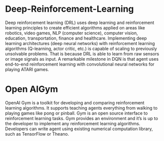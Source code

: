 # Deep-Reinforcement-Learning
Deep reinforcement learning (DRL) uses deep learning and reinforcement learning principles to create efficient algorithms applied on areas like robotics, video games, NLP (computer science), computer vision, education, transportation, finance and healthcare. Implementing deep learning architectures (deep neural networks) with reinforcement learning algorithms (Q-learning, actor critic, etc.) is capable of scaling to previously unsolvable problems. That is because DRL is able to learn from raw sensors or image signals as input. A remarkable milestone in DQN is that agent uses end-to-end reinforcement learning with convolutional neural networks for playing ATARI games.
# Open AIGym
OpenAI Gym is a toolkit for developing and comparing reinforcement learning algorithms. It supports teaching agents everything from walking to playing games like pong or pinball. Gym is an open source interface to reinforcement learning tasks. Gym provides an environment and it’s is up to the developer to implement any reinforcement learning algorithms. Developers can write agent using existing numerical computation library, such as TensorFlow or Theano.
